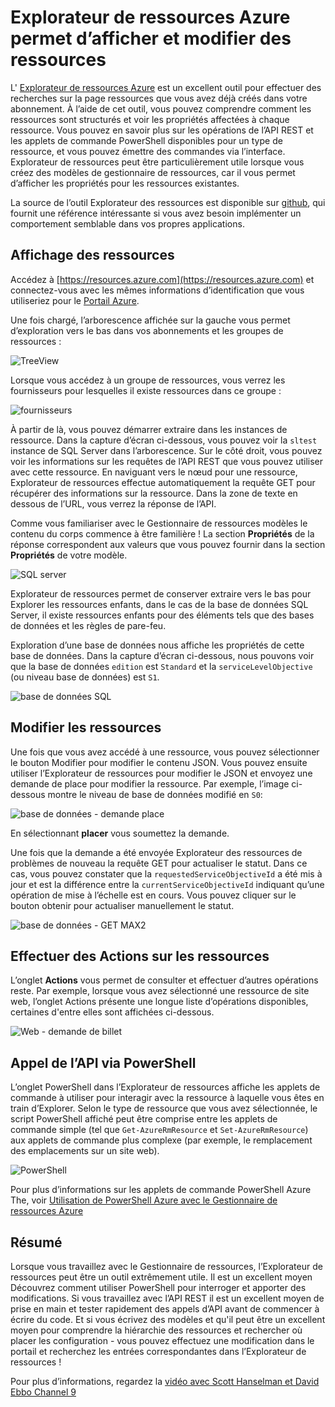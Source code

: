 <properties
   pageTitle="Explorateur de ressources Azure | Microsoft Azure"
   description="Décrit l’Explorateur de ressources Azure et comment elle peut être utilisée pour afficher et mettre à jour les déploiements via le Gestionnaire de ressources Azure"
   services="azure-resource-manager"
   documentationCenter="na"
   authors="stuartleeks"
   manager="ankodu"
   editor=""/>

<tags
   ms.service="azure-resource-manager"
   ms.devlang="na"
   ms.topic="article"
   ms.tgt_pltfrm="na"
   ms.workload="na"
   ms.date="08/01/2016"
   ms.author="stuartle;tomfitz"/>

# <a name="use-azure-resource-explorer-to-view-and-modify-resources"></a>Explorateur de ressources Azure permet d’afficher et modifier des ressources
L' [Explorateur de ressources Azure](https://resources.azure.com) est un excellent outil pour effectuer des recherches sur la page ressources que vous avez déjà créés dans votre abonnement. À l’aide de cet outil, vous pouvez comprendre comment les ressources sont structurés et voir les propriétés affectées à chaque ressource. Vous pouvez en savoir plus sur les opérations de l’API REST et les applets de commande PowerShell disponibles pour un type de ressource, et vous pouvez émettre des commandes via l’interface. Explorateur de ressources peut être particulièrement utile lorsque vous créez des modèles de gestionnaire de ressources, car il vous permet d’afficher les propriétés pour les ressources existantes.

La source de l’outil Explorateur des ressources est disponible sur [github](https://github.com/projectkudu/ARMExplorer), qui fournit une référence intéressante si vous avez besoin implémenter un comportement semblable dans vos propres applications.

## <a name="view-resources"></a>Affichage des ressources
Accédez à [https://resources.azure.com](https://resources.azure.com) et connectez-vous avec les mêmes informations d’identification que vous utiliseriez pour le [Portail Azure](https://portal.azure.com).

Une fois chargé, l’arborescence affichée sur la gauche vous permet d’exploration vers le bas dans vos abonnements et les groupes de ressources :

![TreeView](./media/resource-manager-resource-explorer/are-01-treeview.png)

Lorsque vous accédez à un groupe de ressources, vous verrez les fournisseurs pour lesquelles il existe ressources dans ce groupe :

![fournisseurs](./media/resource-manager-resource-explorer/are-02-treeview-providers.png)

À partir de là, vous pouvez démarrer extraire dans les instances de ressource. Dans la capture d’écran ci-dessous, vous pouvez voir la `sltest` instance de SQL Server dans l’arborescence. Sur le côté droit, vous pouvez voir les informations sur les requêtes de l’API REST que vous pouvez utiliser avec cette ressource. En naviguant vers le nœud pour une ressource, Explorateur de ressources effectue automatiquement la requête GET pour récupérer des informations sur la ressource. Dans la zone de texte en dessous de l’URL, vous verrez la réponse de l’API. 

Comme vous familiariser avec le Gestionnaire de ressources modèles le contenu du corps commence à être familière ! La section **Propriétés** de la réponse correspondent aux valeurs que vous pouvez fournir dans la section **Propriétés** de votre modèle.

![SQL server](./media/resource-manager-resource-explorer/are-03-sqlserver-with-response.png)

Explorateur de ressources permet de conserver extraire vers le bas pour Explorer les ressources enfants, dans le cas de la base de données SQL Server, il existe ressources enfants pour des éléments tels que des bases de données et les règles de pare-feu.

Exploration d’une base de données nous affiche les propriétés de cette base de données. Dans la capture d’écran ci-dessous, nous pouvons voir que la base de données `edition` est `Standard` et la `serviceLevelObjective` (ou niveau base de données) est `S1`.

![base de données SQL](./media/resource-manager-resource-explorer/are-04-database-get.png)

## <a name="change-resources"></a>Modifier les ressources

Une fois que vous avez accédé à une ressource, vous pouvez sélectionner le bouton Modifier pour modifier le contenu JSON. Vous pouvez ensuite utiliser l’Explorateur de ressources pour modifier le JSON et envoyez une demande de place pour modifier la ressource. Par exemple, l’image ci-dessous montre le niveau de base de données modifié en `S0`:

![base de données - demande place](./media/resource-manager-resource-explorer/are-05-database-put.png)

En sélectionnant **placer** vous soumettez la demande. 

Une fois que la demande a été envoyée Explorateur des ressources de problèmes de nouveau la requête GET pour actualiser le statut. Dans ce cas, vous pouvez constater que la `requestedServiceObjectiveId` a été mis à jour et est la différence entre la `currentServiceObjectiveId` indiquant qu’une opération de mise à l’échelle est en cours. Vous pouvez cliquer sur le bouton obtenir pour actualiser manuellement le statut.

![base de données - GET MAX2](./media/resource-manager-resource-explorer/are-06-database-get2.png)

## <a name="performing-actions-on-resources"></a>Effectuer des Actions sur les ressources

L’onglet **Actions** vous permet de consulter et effectuer d’autres opérations reste. Par exemple, lorsque vous avez sélectionné une ressource de site web, l’onglet Actions présente une longue liste d’opérations disponibles, certaines d'entre elles sont affichées ci-dessous.

![Web - demande de billet](./media/resource-manager-resource-explorer/are-web-post.png)

## <a name="invoking-the-api-via-powershell"></a>Appel de l’API via PowerShell
L’onglet PowerShell dans l’Explorateur de ressources affiche les applets de commande à utiliser pour interagir avec la ressource à laquelle vous êtes en train d’Explorer. Selon le type de ressource que vous avez sélectionnée, le script PowerShell affiché peut être comprise entre les applets de commande simple (tel que `Get-AzureRmResource` et `Set-AzureRmResource`) aux applets de commande plus complexe (par exemple, le remplacement des emplacements sur un site web). 

![PowerShell](./media/resource-manager-resource-explorer/are-07-powershell.png)

Pour plus d’informations sur les applets de commande PowerShell Azure The, voir [Utilisation de PowerShell Azure avec le Gestionnaire de ressources Azure](powershell-azure-resource-manager.md)

## <a name="summary"></a>Résumé
Lorsque vous travaillez avec le Gestionnaire de ressources, l’Explorateur de ressources peut être un outil extrêmement utile. Il est un excellent moyen Découvrez comment utiliser PowerShell pour interroger et apporter des modifications. Si vous travaillez avec l’API REST il est un excellent moyen de prise en main et tester rapidement des appels d’API avant de commencer à écrire du code. Et si vous écrivez des modèles et qu'il peut être un excellent moyen pour comprendre la hiérarchie des ressources et rechercher où placer les configuration - vous pouvez effectuez une modification dans le portail et recherchez les entrées correspondantes dans l’Explorateur de ressources !

Pour plus d’informations, regardez la [vidéo avec Scott Hanselman et David Ebbo Channel 9](https://channel9.msdn.com/Shows/Azure-Friday/Azure-Resource-Manager-Explorer-with-David-Ebbo)


